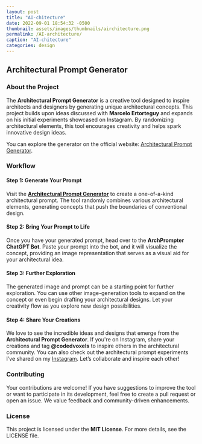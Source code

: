 ```yaml
---
layout: post
title: "AI-chitecture"
date: 2022-09-01 18:54:32 -0500
thumbnail: assets/images/thumbnails/airchitecture.png
permalink: /AI-architecture/
caption: "AI-chitecture"
categories: design
---
```

## Architectural Prompt Generator

### About the Project

The **Architectural Prompt Generator** is a creative tool designed to inspire architects and designers by generating unique architectural concepts. This project builds upon ideas discussed with **Marcelo Ertorteguy** and expands on his initial experiments showcased on Instagram. By randomizing architectural elements, this tool encourages creativity and helps spark innovative design ideas.

You can explore the generator on the official website: [Architectural Prompt Generator](https://www.architecturalprompt.com/).

### Workflow

#### Step 1: Generate Your Prompt

Visit the **[Architectural Prompt Generator](https://www.architecturalprompt.com/)** to create a one-of-a-kind architectural prompt. The tool randomly combines various architectural elements, generating concepts that push the boundaries of conventional design.

#### Step 2: Bring Your Prompt to Life

Once you have your generated prompt, head over to the **ArchPrompter ChatGPT Bot**. Paste your prompt into the bot, and it will visualize the concept, providing an image representation that serves as a visual aid for your architectural idea.

#### Step 3: Further Exploration

The generated image and prompt can be a starting point for further exploration. You can use other image-generation tools to expand on the concept or even begin drafting your architectural designs. Let your creativity flow as you explore new design possibilities.

#### Step 4: Share Your Creations

We love to see the incredible ideas and designs that emerge from the **Architectural Prompt Generator**. If you're on Instagram, share your creations and tag **@codedvoxels** to inspire others in the architectural community. You can also check out the architectural prompt experiments I’ve shared on my [Instagram](https://www.instagram.com/codedvoxels/). Let’s collaborate and inspire each other!

### Contributing

Your contributions are welcome! If you have suggestions to improve the tool or want to participate in its development, feel free to create a pull request or open an issue. We value feedback and community-driven enhancements.

### License

This project is licensed under the **MIT License**. For more details, see the LICENSE file.